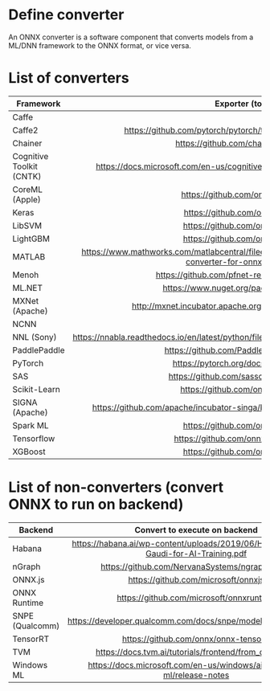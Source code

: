 # Define converter
An ONNX converter is a software component that converts models from a ML/DNN framework to the ONNX format, or vice versa.

# List of converters
| Framework        | Exporter (to ONNX)  | Importer (to framework) |
| -------------- |:------------------:|:------------------:|
|Caffe||https://github.com/MTlab/onnx2caffe|
|Caffe2|https://github.com/pytorch/pytorch/tree/master/caffe2/python/onnx|https://github.com/pytorch/pytorch/tree/master/caffe2/python/onnx|
|Chainer|https://github.com/chainer/onnx-chainer||
|Cognitive Toolkit (CNTK)|https://docs.microsoft.com/en-us/cognitive-toolkit/setup-cntk-on-your-machine|https://docs.microsoft.com/en-us/cognitive-toolkit/setup-cntk-on-your-machine|
|CoreML (Apple)|https://github.com/onnx/onnx-coreml|https://github.com/onnx/onnx-coreml|
|Keras|https://github.com/onnx/keras-onnx||
|LibSVM|https://github.com/onnx/onnxmltools||
|LightGBM|https://github.com/onnx/onnxmltools||
|MATLAB|https://www.mathworks.com/matlabcentral/fileexchange/67296-deep-learning-toolbox-converter-for-onnx-model-format|https://www.mathworks.com/matlabcentral/fileexchange/67296-deep-learning-toolbox-converter-for-onnx-model-format|
|Menoh|https://github.com/pfnet-research/menoh/releases||
|ML.NET|https://www.nuget.org/packages/Microsoft.ML/|https://www.nuget.org/packages/Microsoft.ML/|
|MXNet (Apache)|http://mxnet.incubator.apache.org/api/python/contrib/onnx.html|http://mxnet.incubator.apache.org/api/python/contrib/onnx.html|
|NCNN||https://github.com/Tencent/ncnn|
|NNL (Sony)|https://nnabla.readthedocs.io/en/latest/python/file_format_converter/file_format_converter.html|https://nnabla.readthedocs.io/en/latest/python/file_format_converter/file_format_converter.html|
|PaddlePaddle|https://github.com/PaddlePaddle/paddle-onnx||
|PyTorch|https://pytorch.org/docs/master/onnx.html||
|SAS|https://github.com/sassoftware/python-dlpy|https://github.com/sassoftware/python-dlpy|
|Scikit-Learn|https://github.com/onnx/sklearn-onnx||
|SIGNA (Apache)|https://github.com/apache/incubator-singa/blob/master/doc/en/docs/installation.md|https://github.com/apache/incubator-singa/blob/master/doc/en/docs/installation.md|
|Spark ML|https://github.com/onnx/onnxmltools||
|Tensorflow|https://github.com/onnx/tensorflow-onnx|https://github.com/onnx/onnx-tensorflow|
|XGBoost|https://github.com/onnx/onnxmltools||

# List of non-converters (convert ONNX to run on backend)

| Backend        | Convert to execute on backend |
| -------------- |:------------------:|
|Habana|https://habana.ai/wp-content/uploads/2019/06/Habana-Offers-Gaudi-for-AI-Training.pdf|
|nGraph|https://github.com/NervanaSystems/ngraph-onnx|
|ONNX.js|https://github.com/microsoft/onnxjs|
|ONNX Runtime|https://github.com/microsoft/onnxruntime|
|SNPE (Qualcomm)|https://developer.qualcomm.com/docs/snpe/model_conv_onnx.html|
|TensorRT|https://github.com/onnx/onnx-tensorrt|
|TVM|https://docs.tvm.ai/tutorials/frontend/from_onnx.html|
|Windows ML|https://docs.microsoft.com/en-us/windows/ai/windows-ml/release-notes|

